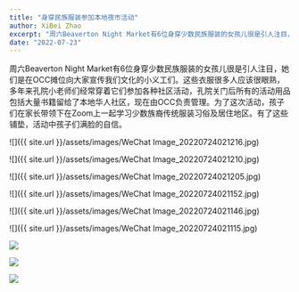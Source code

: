 ```yaml
---
title: "身穿民族服装参加本地夜市活动"
author: XiBei Zhao
excerpt: "周六Beaverton Night Market有6位身穿少数民族服装的女孩儿很是引人注目，她们是在OCC摊位向大家宣传我们文化的小义工们。这些衣服很多人应该很眼熟，多年来孔院小老师们经常穿着它们参加各种社区活动，孔院关门后所有的活动用品包括大量书籍留给了本地华人社区，现在由OCC负责管理。为了这次活动，孩子们在家长带领下在Zoom上一起学习少数族裔传统服装习俗及居住地区。有了这些铺垫，活动中孩子们满脸的自信。"
date: "2022-07-23"
---
```


周六Beaverton Night Market有6位身穿少数民族服装的女孩儿很是引人注目，她们是在OCC摊位向大家宣传我们文化的小义工们。这些衣服很多人应该很眼熟，多年来孔院小老师们经常穿着它们参加各种社区活动，孔院关门后所有的活动用品包括大量书籍留给了本地华人社区，现在由OCC负责管理。为了这次活动，孩子们在家长带领下在Zoom上一起学习少数族裔传统服装习俗及居住地区。有了这些铺垫，活动中孩子们满脸的自信。

![]({{ site.url }}/assets/images/WeChat Image_20220724021216.jpg)

![]({{ site.url }}/assets/images/WeChat Image_20220724021210.jpg)

![]({{ site.url }}/assets/images/WeChat Image_20220724021205.jpg)

![]({{ site.url }}/assets/images/WeChat Image_20220724021152.jpg)

![]({{ site.url }}/assets/images/WeChat Image_20220724021146.jpg)

![]({{ site.url }}/assets/images/WeChat Image_20220724021115.jpg)

![](https://res.cloudinary.com/dhngj18do/image/upload/f_auto,q_auto/v1/images/295740839_1733562133683013_6932698045946443022_n)

![](https://res.cloudinary.com/dhngj18do/image/upload/f_auto,q_auto/v1/images/295749095_1733562147016345_7536786407627821212_n)

![](https://res.cloudinary.com/dhngj18do/image/upload/f_auto,q_auto/v1/images/295929758_1733562090349684_7960340551719396760_n)
